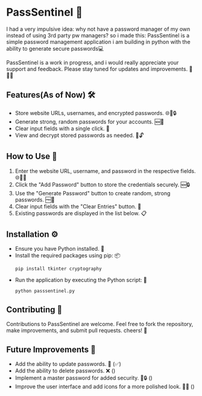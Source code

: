 # PassSentinel 🔐

I had a very impulsive idea: why not have a password manager of my own instead of using 3rd party pw managers? so i made this:
PassSentinel is a simple password management application i am building in python with the ability to generate secure passwords💻

PassSentinel is a work in progress, and i would really appreciate your support and feedback. Please stay tuned for updates and improvements. 🚧👷‍♀️

## Features(As of Now) 🛠️
- Store website URLs, usernames, and encrypted passwords. 🌐👤🔒
- Generate strong, random passwords for your accounts. 🆕🔑
- Clear input fields with a single click. 🔄
- View and decrypt stored passwords as needed. 👀🔓

## How to Use 📝
1. Enter the website URL, username, and password in the respective fields. 🌐👤🔑
2. Click the "Add Password" button to store the credentials securely. 🆕🔒
3. Use the "Generate Password" button to create random, strong passwords. 🆓🔑
4. Clear input fields with the "Clear Entries" button. 🧹
5. Existing passwords are displayed in the list below. 📋

## Installation ⚙️
- Ensure you have Python installed. 🐍
- Install the required packages using pip: 📦
  ```
  pip install tkinter cryptography
  ```
- Run the application by executing the Python script: 🚀
  ```
  python passsentinel.py
  ```

## Contributing 🤝
Contributions to PassSentinel are welcome. Feel free to fork the repository, make improvements, and submit pull requests. cheers! 🙌

## Future Improvements 🚀
- Add the ability to update passwords. 🔄 (✅)
- Add the ability to delete passwords. ❌ ()
- Implement a master password for added security. 🔐🔒 ()
- Improve the user interface and add icons for a more polished look. 💅🌟 ()
